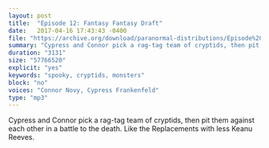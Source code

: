 ```yaml
---
layout: post
title:  "Episode 12: Fantasy Fantasy Draft"
date:   2017-04-16 17:43:43 -0400
file: "https://archive.org/download/paranormal-distributions/Episode%2012%20-%20Fantasy%20Fantasy%20Draft.mp3"
summary: "Cypress and Connor pick a rag-tag team of cryptids, then pit them against each other in a battle to the death. Like the Replacements with less Keanu Reeves."
duration: "3131"
size: "57766520"
explicit: "yes" 
keywords: "spooky, cryptids, monsters"
block: "no" 
voices: "Connor Novy, Cypress Frankenfeld"
type: "mp3"
---
```

Cypress and Connor pick a rag-tag team of cryptids, then pit them against each other in a battle to the death. Like the Replacements with less Keanu Reeves.
